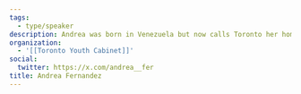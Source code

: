 ```yaml
---
tags:
  - type/speaker
description: Andrea was born in Venezuela but now calls Toronto her home. She is a recent Master’s of Public Administration graduate from Queen’s University and works as a Policy Analyst at the Ontario Cabinet Office. From a young age, Andrea has been passionate about advancing equity and inclusion in her community. In her position with TYC,Andrea seeks to apply her experience in policy development to lead policy engagement initiatives for the TYC and to recommend positions to the membership.
organization:
  - '[[Toronto Youth Cabinet]]'
social:
  twitter: https://x.com/andrea__fer
title: Andrea Fernandez
---
```

